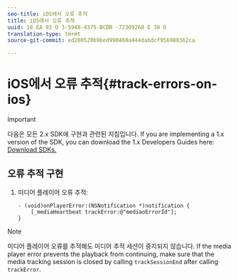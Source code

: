 ```yaml
---
seo-title: iOS에서 오류 추적
title: iOS에서 오류 추적
uuid: 18 EA 93 D 3-5948-4375-BCDB -72309268 E 38 D
translation-type: tm+mt
source-git-commit: ed200520b9bed990460a444dabdcf956980362ca

---
```



# iOS에서 오류 추적{#track-errors-on-ios}

>[!IMPORTANT]
>
>다음은 모든 2.x SDK에 구현과 관련된 지침입니다. If you are implementing a 1.x version of the SDK, you can download the 1.x Developers Guides here: [Download SDKs.](../../sdk-implement/download-sdks.md)

## 오류 추적 구현

1. 미디어 플레이어 오류 추적:

   ```
   - (void)onPlayerError:(NSNotification *)notification { 
       [_mediaHeartbeat trackError:@"mediaoErrorId"]; 
   }
   ```

>[!NOTE]
>
>미디어 플레이어 오류를 추적해도 미디어 추적 세션이 중지되지 않습니다. If the media player error prevents the playback from continuing, make sure that the media tracking session is closed by calling `trackSessionEnd` after calling `trackError`.

